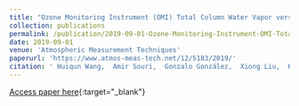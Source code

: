 ```yaml
---
title: "Ozone Monitoring Instrument (OMI) Total Column Water Vapor version 4 validation and applications"
collection: publications
permalink: /publication/2019-09-01-Ozone-Monitoring-Instrument-OMI-Total-Column-Water-Vapor-version-4-validation-and-applications
date: 2019-09-01
venue: 'Atmospheric Measurement Techniques'
paperurl: 'https://www.atmos-meas-tech.net/12/5183/2019/'
citation: ' Huiqun Wang,  Amir Souri,  Gonzalo González,  Xiong Liu,  Kelly Chance, &quot;Ozone Monitoring Instrument (OMI) Total Column Water Vapor version 4 validation and applications.&quot; Atmospheric Measurement Techniques, 2019.'
---
```

[Access paper here](https://www.atmos-meas-tech.net/12/5183/2019/){:target="_blank"}
